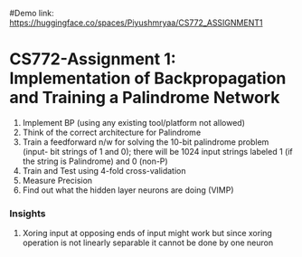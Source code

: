 #Demo link:  https://huggingface.co/spaces/Piyushmryaa/CS772_ASSIGNMENT1 

# CS772-Assignment 1: Implementation of Backpropagation and Training a Palindrome Network
1. Implement BP (using any existing tool/platform not allowed)
2. Think of the correct architecture for Palindrome
3. Train a feedforward n/w for solving the 10-bit palindrome problem (input- bit strings of 1 and 0); there will be 1024 input strings labeled 1 (if the string is Palindrome) and 0 (non-P)
4. Train and Test using 4-fold cross-validation
5. Measure Precision
6. Find out what the hidden layer neurons are doing (VIMP)


### Insights
1. Xoring input at opposing ends of input might work but since xoring operation is not linearly separable it cannot be done by one neuron
